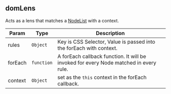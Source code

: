 <a name="module_domLens"></a>

## domLens
Acts as a lens that matches a [NodeList](https://developer.mozilla.org/en-US/docs/Web/API/NodeList) with a context.


| Param | Type | Description |
| --- | --- | --- |
| rules | <code>Object</code> | Key is CSS Selector, Value is passed into the forEach with context. |
| forEach | <code>function</code> | A forEach callback function. It will be invoked for every Node matched in every rule. |
| context | <code>Object</code> | set as the `this` context in the forEach callback. |


